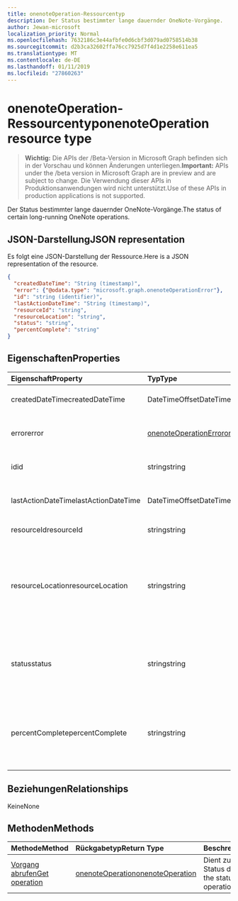 ```yaml
---
title: onenoteOperation-Ressourcentyp
description: Der Status bestimmter lange dauernder OneNote-Vorgänge.
author: Jewan-microsoft
localization_priority: Normal
ms.openlocfilehash: 7632186c3e44afbfe0d6cbf3d079ad0758514b38
ms.sourcegitcommit: d2b3ca32602ffa76cc7925d7f4d1e2258e611ea5
ms.translationtype: MT
ms.contentlocale: de-DE
ms.lasthandoff: 01/11/2019
ms.locfileid: "27860263"
---
```

# <a name="onenoteoperation-resource-type"></a><span data-ttu-id="88c7a-103">onenoteOperation-Ressourcentyp</span><span class="sxs-lookup"><span data-stu-id="88c7a-103">onenoteOperation resource type</span></span>

> <span data-ttu-id="88c7a-104">**Wichtig:** Die APIs der /Beta-Version in Microsoft Graph befinden sich in der Vorschau und können Änderungen unterliegen.</span><span class="sxs-lookup"><span data-stu-id="88c7a-104">**Important:** APIs under the /beta version in Microsoft Graph are in preview and are subject to change.</span></span> <span data-ttu-id="88c7a-105">Die Verwendung dieser APIs in Produktionsanwendungen wird nicht unterstützt.</span><span class="sxs-lookup"><span data-stu-id="88c7a-105">Use of these APIs in production applications is not supported.</span></span>

<span data-ttu-id="88c7a-106">Der Status bestimmter lange dauernder OneNote-Vorgänge.</span><span class="sxs-lookup"><span data-stu-id="88c7a-106">The status of certain long-running OneNote operations.</span></span>

## <a name="json-representation"></a><span data-ttu-id="88c7a-107">JSON-Darstellung</span><span class="sxs-lookup"><span data-stu-id="88c7a-107">JSON representation</span></span>

<span data-ttu-id="88c7a-108">Es folgt eine JSON-Darstellung der Ressource.</span><span class="sxs-lookup"><span data-stu-id="88c7a-108">Here is a JSON representation of the resource.</span></span>

<!-- {
  "blockType": "resource",
  "optionalProperties": [

  ],
  "@odata.type": "microsoft.graph.onenoteOperation"
}-->

```json
{
  "createdDateTime": "String (timestamp)",
  "error": {"@odata.type": "microsoft.graph.onenoteOperationError"},
  "id": "string (identifier)",
  "lastActionDateTime": "String (timestamp)",
  "resourceId": "string",
  "resourceLocation": "string",
  "status": "string",
  "percentComplete": "string"
}

```
## <a name="properties"></a><span data-ttu-id="88c7a-109">Eigenschaften</span><span class="sxs-lookup"><span data-stu-id="88c7a-109">Properties</span></span>
| <span data-ttu-id="88c7a-110">Eigenschaft</span><span class="sxs-lookup"><span data-stu-id="88c7a-110">Property</span></span>     | <span data-ttu-id="88c7a-111">Typ</span><span class="sxs-lookup"><span data-stu-id="88c7a-111">Type</span></span>   |<span data-ttu-id="88c7a-112">Beschreibung</span><span class="sxs-lookup"><span data-stu-id="88c7a-112">Description</span></span>|
|:---------------|:--------|:----------|
|<span data-ttu-id="88c7a-113">createdDateTime</span><span class="sxs-lookup"><span data-stu-id="88c7a-113">createdDateTime</span></span>| <span data-ttu-id="88c7a-114">DateTimeOffset</span><span class="sxs-lookup"><span data-stu-id="88c7a-114">DateTimeOffset</span></span> |<span data-ttu-id="88c7a-115">Die Startzeit des Vorgangs.</span><span class="sxs-lookup"><span data-stu-id="88c7a-115">The start time of the operation.</span></span>|
|<span data-ttu-id="88c7a-116">error</span><span class="sxs-lookup"><span data-stu-id="88c7a-116">error</span></span>|[<span data-ttu-id="88c7a-117">onenoteOperationError</span><span class="sxs-lookup"><span data-stu-id="88c7a-117">onenoteOperationError</span></span>](onenoteoperationerror.md)|<span data-ttu-id="88c7a-118">Der Fehler, der vom Vorgang zurückgegeben wird.</span><span class="sxs-lookup"><span data-stu-id="88c7a-118">The error returned by the operation.</span></span>|
|<span data-ttu-id="88c7a-119">id</span><span class="sxs-lookup"><span data-stu-id="88c7a-119">id</span></span>|<span data-ttu-id="88c7a-120">string</span><span class="sxs-lookup"><span data-stu-id="88c7a-120">string</span></span>|<span data-ttu-id="88c7a-121">Die Vorgangs-ID. Schreibgeschützt.</span><span class="sxs-lookup"><span data-stu-id="88c7a-121">The operation id. Read-only.</span></span>|
|<span data-ttu-id="88c7a-122">lastActionDateTime</span><span class="sxs-lookup"><span data-stu-id="88c7a-122">lastActionDateTime</span></span>| <span data-ttu-id="88c7a-123">DateTimeOffset</span><span class="sxs-lookup"><span data-stu-id="88c7a-123">DateTimeOffset</span></span> |<span data-ttu-id="88c7a-124">Der Zeitpunkt der letzten Aktion des Vorgangs.</span><span class="sxs-lookup"><span data-stu-id="88c7a-124">The time of the last action of the operation.</span></span>|
|<span data-ttu-id="88c7a-125">resourceId</span><span class="sxs-lookup"><span data-stu-id="88c7a-125">resourceId</span></span>|<span data-ttu-id="88c7a-126">string</span><span class="sxs-lookup"><span data-stu-id="88c7a-126">string</span></span>|<span data-ttu-id="88c7a-127">Die Ressourcen-ID.</span><span class="sxs-lookup"><span data-stu-id="88c7a-127">The resource id.</span></span>|
|<span data-ttu-id="88c7a-128">resourceLocation</span><span class="sxs-lookup"><span data-stu-id="88c7a-128">resourceLocation</span></span>|<span data-ttu-id="88c7a-129">string</span><span class="sxs-lookup"><span data-stu-id="88c7a-129">string</span></span>|<span data-ttu-id="88c7a-p102">Der Ressourcen-URI für das Objekt. Beispielsweise der Ressource-URI für eine kopierte Seite oder einen kopierten Abschnitt.</span><span class="sxs-lookup"><span data-stu-id="88c7a-p102">The resource URI for the object. For example, the resource URI for a copied page or section.</span></span> |
|<span data-ttu-id="88c7a-132">status</span><span class="sxs-lookup"><span data-stu-id="88c7a-132">status</span></span>|<span data-ttu-id="88c7a-133">string</span><span class="sxs-lookup"><span data-stu-id="88c7a-133">string</span></span>|<span data-ttu-id="88c7a-134">Der aktuellen Status des Vorgangs: `notstarted`, `running`, `completed`, `failed`</span><span class="sxs-lookup"><span data-stu-id="88c7a-134">The current status of the operation: `notstarted`, `running`, `completed`, `failed`</span></span> |
|<span data-ttu-id="88c7a-135">percentComplete</span><span class="sxs-lookup"><span data-stu-id="88c7a-135">percentComplete</span></span>|<span data-ttu-id="88c7a-136">string</span><span class="sxs-lookup"><span data-stu-id="88c7a-136">string</span></span>|<span data-ttu-id="88c7a-137">Der abgeschlossene Prozentsatz des Vorgangs, sofern der Vorgang noch den Status `running` hat.</span><span class="sxs-lookup"><span data-stu-id="88c7a-137">The operation percent complete if the operation is still in `running` status</span></span>

## <a name="relationships"></a><span data-ttu-id="88c7a-138">Beziehungen</span><span class="sxs-lookup"><span data-stu-id="88c7a-138">Relationships</span></span>
<span data-ttu-id="88c7a-139">Keine</span><span class="sxs-lookup"><span data-stu-id="88c7a-139">None</span></span>


## <a name="methods"></a><span data-ttu-id="88c7a-140">Methoden</span><span class="sxs-lookup"><span data-stu-id="88c7a-140">Methods</span></span>

| <span data-ttu-id="88c7a-141">Methode</span><span class="sxs-lookup"><span data-stu-id="88c7a-141">Method</span></span>           | <span data-ttu-id="88c7a-142">Rückgabetyp</span><span class="sxs-lookup"><span data-stu-id="88c7a-142">Return Type</span></span>    |<span data-ttu-id="88c7a-143">Beschreibung</span><span class="sxs-lookup"><span data-stu-id="88c7a-143">Description</span></span>|
|:---------------|:--------|:----------|
|[<span data-ttu-id="88c7a-144">Vorgang abrufen</span><span class="sxs-lookup"><span data-stu-id="88c7a-144">Get operation</span></span>](../api/onenoteoperation-get.md) | [<span data-ttu-id="88c7a-145">onenoteOperation</span><span class="sxs-lookup"><span data-stu-id="88c7a-145">onenoteOperation</span></span>](onenoteoperation.md) |<span data-ttu-id="88c7a-146">Dient zum Abrufen des Status des Vorgangs.</span><span class="sxs-lookup"><span data-stu-id="88c7a-146">Get the status of the operation.</span></span> |

<!-- uuid: 8fcb5dbc-d5aa-4681-8e31-b001d5168d79
2015-10-25 14:57:30 UTC -->
<!-- {
  "type": "#page.annotation",
  "description": "onenoteOperation resource",
  "keywords": "",
  "section": "documentation",
  "tocPath": ""
}-->

